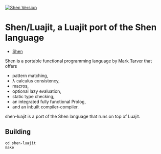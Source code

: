 [![Shen Version](https://img.shields.io/badge/shen-22.2-blue.svg)](https://github.com/Shen-Language)

Shen/Luajit, a Luajit port of the Shen language
===============================================

* [Shen](https://shen-language.github.io/)

Shen is a portable functional programming language by [Mark Tarver](http://marktarver.com) that offers

- pattern matching,
- λ calculus consistency,
- macros,
- optional lazy evaluation,
- static type checking,
- an integrated fully functional Prolog,
- and an inbuilt compiler-compiler.

shen-luajit is a port of the Shen language that runs on top of Luajit.

Building
--------
```
cd shen-luajit
make
```